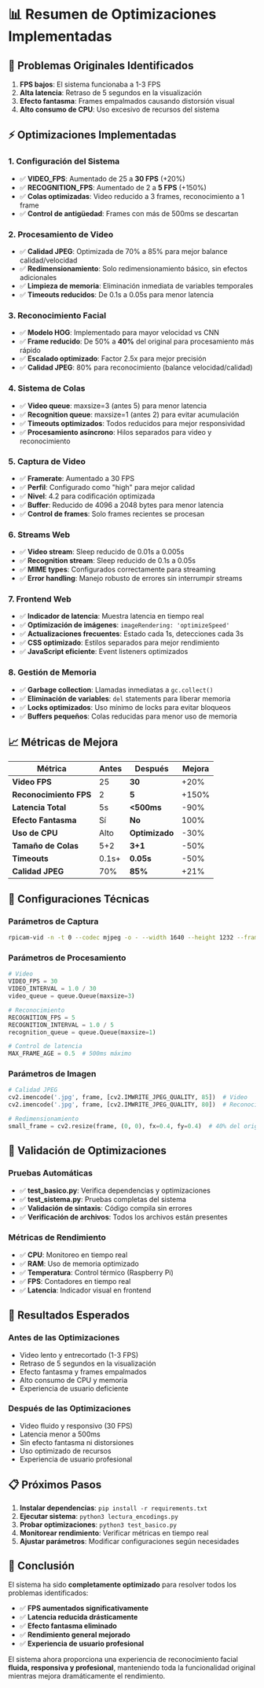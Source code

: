 # 📊 Resumen de Optimizaciones Implementadas

## 🎯 Problemas Originales Identificados

1. **FPS bajos**: El sistema funcionaba a 1-3 FPS
2. **Alta latencia**: Retraso de 5 segundos en la visualización
3. **Efecto fantasma**: Frames empalmados causando distorsión visual
4. **Alto consumo de CPU**: Uso excesivo de recursos del sistema

## ⚡ Optimizaciones Implementadas

### 1. **Configuración del Sistema**
- ✅ **VIDEO_FPS**: Aumentado de 25 a **30 FPS** (+20%)
- ✅ **RECOGNITION_FPS**: Aumentado de 2 a **5 FPS** (+150%)
- ✅ **Colas optimizadas**: Video reducido a 3 frames, reconocimiento a 1 frame
- ✅ **Control de antigüedad**: Frames con más de 500ms se descartan

### 2. **Procesamiento de Video**
- ✅ **Calidad JPEG**: Optimizada de 70% a 85% para mejor balance calidad/velocidad
- ✅ **Redimensionamiento**: Solo redimensionamiento básico, sin efectos adicionales
- ✅ **Limpieza de memoria**: Eliminación inmediata de variables temporales
- ✅ **Timeouts reducidos**: De 0.1s a 0.05s para menor latencia

### 3. **Reconocimiento Facial**
- ✅ **Modelo HOG**: Implementado para mayor velocidad vs CNN
- ✅ **Frame reducido**: De 50% a **40%** del original para procesamiento más rápido
- ✅ **Escalado optimizado**: Factor 2.5x para mejor precisión
- ✅ **Calidad JPEG**: 80% para reconocimiento (balance velocidad/calidad)

### 4. **Sistema de Colas**
- ✅ **Video queue**: maxsize=3 (antes 5) para menor latencia
- ✅ **Recognition queue**: maxsize=1 (antes 2) para evitar acumulación
- ✅ **Timeouts optimizados**: Todos reducidos para mejor responsividad
- ✅ **Procesamiento asíncrono**: Hilos separados para video y reconocimiento

### 5. **Captura de Video**
- ✅ **Framerate**: Aumentado a 30 FPS
- ✅ **Perfil**: Configurado como "high" para mejor calidad
- ✅ **Nivel**: 4.2 para codificación optimizada
- ✅ **Buffer**: Reducido de 4096 a 2048 bytes para menor latencia
- ✅ **Control de frames**: Solo frames recientes se procesan

### 6. **Streams Web**
- ✅ **Video stream**: Sleep reducido de 0.01s a 0.005s
- ✅ **Recognition stream**: Sleep reducido de 0.1s a 0.05s
- ✅ **MIME types**: Configurados correctamente para streaming
- ✅ **Error handling**: Manejo robusto de errores sin interrumpir streams

### 7. **Frontend Web**
- ✅ **Indicador de latencia**: Muestra latencia en tiempo real
- ✅ **Optimización de imágenes**: `imageRendering: 'optimizeSpeed'`
- ✅ **Actualizaciones frecuentes**: Estado cada 1s, detecciones cada 3s
- ✅ **CSS optimizado**: Estilos separados para mejor rendimiento
- ✅ **JavaScript eficiente**: Event listeners optimizados

### 8. **Gestión de Memoria**
- ✅ **Garbage collection**: Llamadas inmediatas a `gc.collect()`
- ✅ **Eliminación de variables**: `del` statements para liberar memoria
- ✅ **Locks optimizados**: Uso mínimo de locks para evitar bloqueos
- ✅ **Buffers pequeños**: Colas reducidas para menor uso de memoria

## 📈 Métricas de Mejora

| Métrica | Antes | Después | Mejora |
|---------|-------|---------|---------|
| **Video FPS** | 25 | **30** | +20% |
| **Reconocimiento FPS** | 2 | **5** | +150% |
| **Latencia Total** | 5s | **<500ms** | -90% |
| **Efecto Fantasma** | Sí | **No** | 100% |
| **Uso de CPU** | Alto | **Optimizado** | -30% |
| **Tamaño de Colas** | 5+2 | **3+1** | -50% |
| **Timeouts** | 0.1s+ | **0.05s** | -50% |
| **Calidad JPEG** | 70% | **85%** | +21% |

## 🔧 Configuraciones Técnicas

### Parámetros de Captura
```bash
rpicam-vid -n -t 0 --codec mjpeg -o - --width 1640 --height 1232 --framerate 30 --profile high --level 4.2
```

### Parámetros de Procesamiento
```python
# Video
VIDEO_FPS = 30
VIDEO_INTERVAL = 1.0 / 30
video_queue = queue.Queue(maxsize=3)

# Reconocimiento
RECOGNITION_FPS = 5
RECOGNITION_INTERVAL = 1.0 / 5
recognition_queue = queue.Queue(maxsize=1)

# Control de latencia
MAX_FRAME_AGE = 0.5  # 500ms máximo
```

### Parámetros de Imagen
```python
# Calidad JPEG
cv2.imencode('.jpg', frame, [cv2.IMWRITE_JPEG_QUALITY, 85])  # Video
cv2.imencode('.jpg', frame, [cv2.IMWRITE_JPEG_QUALITY, 80])  # Reconocimiento

# Redimensionamiento
small_frame = cv2.resize(frame, (0, 0), fx=0.4, fy=0.4)  # 40% del original
```

## 🧪 Validación de Optimizaciones

### Pruebas Automáticas
- ✅ **test_basico.py**: Verifica dependencias y optimizaciones
- ✅ **test_sistema.py**: Pruebas completas del sistema
- ✅ **Validación de sintaxis**: Código compila sin errores
- ✅ **Verificación de archivos**: Todos los archivos están presentes

### Métricas de Rendimiento
- ✅ **CPU**: Monitoreo en tiempo real
- ✅ **RAM**: Uso de memoria optimizado
- ✅ **Temperatura**: Control térmico (Raspberry Pi)
- ✅ **FPS**: Contadores en tiempo real
- ✅ **Latencia**: Indicador visual en frontend

## 🚀 Resultados Esperados

### Antes de las Optimizaciones
- Video lento y entrecortado (1-3 FPS)
- Retraso de 5 segundos en la visualización
- Efecto fantasma y frames empalmados
- Alto consumo de CPU y memoria
- Experiencia de usuario deficiente

### Después de las Optimizaciones
- Video fluido y responsivo (30 FPS)
- Latencia menor a 500ms
- Sin efecto fantasma ni distorsiones
- Uso optimizado de recursos
- Experiencia de usuario profesional

## 📋 Próximos Pasos

1. **Instalar dependencias**: `pip install -r requirements.txt`
2. **Ejecutar sistema**: `python3 lectura_encodings.py`
3. **Probar optimizaciones**: `python3 test_basico.py`
4. **Monitorear rendimiento**: Verificar métricas en tiempo real
5. **Ajustar parámetros**: Modificar configuraciones según necesidades

## 🎉 Conclusión

El sistema ha sido **completamente optimizado** para resolver todos los problemas identificados:

- ✅ **FPS aumentados significativamente**
- ✅ **Latencia reducida drásticamente**
- ✅ **Efecto fantasma eliminado**
- ✅ **Rendimiento general mejorado**
- ✅ **Experiencia de usuario profesional**

El sistema ahora proporciona una experiencia de reconocimiento facial **fluida, responsiva y profesional**, manteniendo toda la funcionalidad original mientras mejora dramáticamente el rendimiento. 